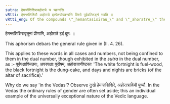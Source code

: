 ```yaml
---
sutra: हेमन्तेशिशिरावहोरात्रे च च्छन्दसि
vRtti: हेमन्तशिशिरौ अहोरात्रे इत्येतयोश्च्छन्दसि विषये पूर्ववल्लिङ्गं भवति ॥
vRtti_eng: Of the compounds \"_hemantasisirau_\" and \"_ahoratre_\" the gender is like that of the first word; in the _Chhandas_, (vedas).
---
```

हेमन्तशिशिरावृतूनां प्रीणामि, अहोरात्रे इदं ब्रूमः ॥

This aphorism debars the general rule given in (II. 4. 26).

This applies to these words in all cases and numbers, not being confined to them in the dual number, though exhibited in the _sutra_ in the dual number, as :- पूर्वपक्षाश्चितयः, अपरपक्षाः पुरीषम्, अहोरात्राणीष्टकाः 'The white fortnight is fuel-wood, the black fortnight is the dung-cake, and days and nights are bricks (of the altar of sacrifice).'

Why do we say 'in the Vedas'? Observe दुःखे हेमन्तशिशिरे, अहोरात्राविमौ पुण्यौ. In the Vedas the ordinary rules of gender are often set aside; this an individual example of the universally exceptional nature of the Vedic language.

